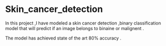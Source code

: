 # Skin_cancer_detection


In this project ,I have modeled a skin cancer detection ,binary classification  model that will predict if an image belongs to binaine or malignent .

The model has achieved state of the art 80% accuracy .
